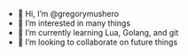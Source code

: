 - 👋 Hi, I’m @gregorymushero
- 👀 I’m interested in many things
- 🌱 I’m currently learning Lua, Golang, and git
- 💞️ I’m looking to collaborate on future things

<!---
gregorymushero/gregorymushero is a ✨ special ✨ repository because its `README.md` (this file) appears on your GitHub profile.
You can click the Preview link to take a look at your changes.
--->
